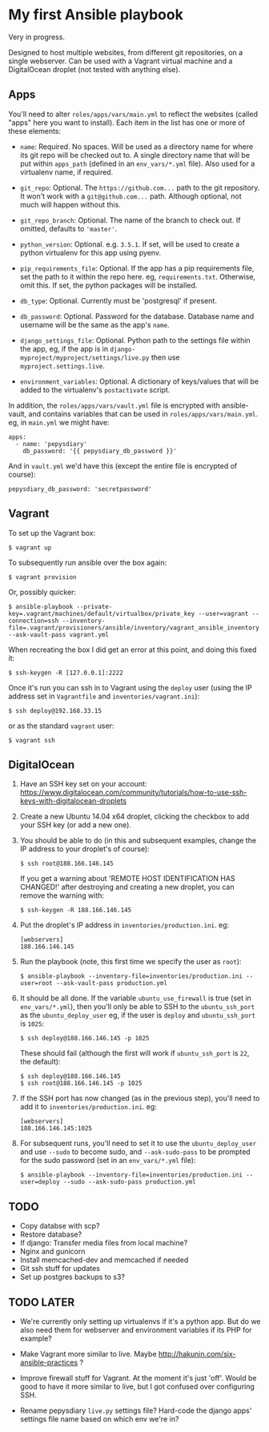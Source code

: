 # My first Ansible playbook

Very in progress.

Designed to host multiple websites, from different git repositories, on a single webserver. Can be used with a Vagrant virtual machine and a DigitalOcean droplet (not tested with anything else).


## Apps

You'll need to alter `roles/apps/vars/main.yml` to reflect the websites (called "apps" here you want to install). Each item in the list has one or more of these elements:

* `name`: Required. No spaces. Will be used as a directory name for where its git repo will be checked out to. A single directory name that will be put within `apps_path` (defined in an `env_vars/*.yml` file). Also used for a virtualenv name, if required.

* `git_repo`: Optional. The `https://github.com...` path to the git repository. It won't work with a `git@github.com...` path. Although optional, not much will happen without this.

* `git_repo_branch`: Optional. The name of the branch to check out. If omitted, defaults to `'master'`.

* `python_version`: Optional. e.g. `3.5.1`. If set, will be used to create a python virtualenv for this app using pyenv.

* `pip_requirements_file`: Optional. If the app has a pip requirements file, set the path to it within the repo here. eg, `requirements.txt`. Otherwise, omit this. If set, the python packages will be installed.

* `db_type`: Optional. Currently must be 'postgresql' if present.

* `db_password`: Optional. Password for the database. Database name and username will be the same as the app's `name`.

* `django_settings_file`: Optional. Python path to the settings file within the app, eg, if the app is in `django-myproject/myproject/settings/live.py` then use `myproject.settings.live`.

* `environment_variables`: Optional. A dictionary of keys/values that will be added to the virtualenv's `postactivate` script.

In addition, the `roles/apps/vars/vault.yml` file is encrypted with ansible-vault, and contains variables that can be used in `roles/apps/vars/main.yml`. eg, in `main.yml` we might have:

    apps:
	  - name: 'pepysdiary'
	    db_password: '{{ pepysdiary_db_password }}'

And in `vault.yml` we'd have this (except the entire file is encrypted of course):

	pepysdiary_db_password: 'secretpassword'


## Vagrant

To set up the Vagrant box:

	$ vagrant up

To subsequently run ansible over the box again:

	$ vagrant provision

Or, possibly quicker:

	$ ansible-playbook --private-key=.vagrant/machines/default/virtualbox/private_key --user=vagrant --connection=ssh --inventory-file=.vagrant/provisioners/ansible/inventory/vagrant_ansible_inventory --ask-vault-pass vagrant.yml

When recreating the box I did get an error at this point, and doing this fixed it:

	$ ssh-keygen -R [127.0.0.1]:2222

Once it's run you can ssh in to Vagrant using the `deploy` user (using the IP address set in `Vagrantfile` and `inventories/vagrant.ini`):

	$ ssh deploy@192.168.33.15

or as the standard `vagrant` user:

	$ vagrant ssh


## DigitalOcean

1. Have an SSH key set on your account: https://www.digitalocean.com/community/tutorials/how-to-use-ssh-keys-with-digitalocean-droplets

2. Create a new Ubuntu 14.04 x64 droplet, clicking the checkbox to add your SSH key (or add a new one).

3. You should be able to do (in this and subsequent examples, change the IP address to your droplet's of course):

	```
	$ ssh root@188.166.146.145
	```

	If you get a warning about 'REMOTE HOST IDENTIFICATION HAS CHANGED!' after destroying and creating a new droplet, you can remove the warning with:

	```
	$ ssh-keygen -R 188.166.146.145
	```

4. Put the droplet's IP address in `inventories/production.ini`. eg:

	```
	[webservers]
	188.166.146.145
	```

5. Run the playbook (note, this first time we specify the user as `root`):

	```
	$ ansible-playbook --inventory-file=inventories/production.ini --user=root --ask-vault-pass production.yml
	```

6. It should be all done. If the variable `ubuntu_use_firewall` is true (set in `env_vars/*.yml`), then you'll only be able to SSH to the `ubuntu_ssh_port` as the `ubuntu_deploy_user` eg, if the user is `deploy` and `ubuntu_ssh_port` is `1025`:

	```
	$ ssh deploy@188.166.146.145 -p 1025
	```

	These should fail (although the first will work if `ubuntu_ssh_port` is `22`, the default):

	```
	$ ssh deploy@188.166.146.145
	$ ssh root@188.166.146.145 -p 1025
	```

7. If the SSH port has now changed (as in the previous step), you'll need to add it to `inventories/production.ini`. eg:

	```
	[webservers]
	188.166.146.145:1025
	```

8. For subsequent runs, you'll need to set it to use the `ubuntu_deploy_user` and use `--sudo` to become sudo, and `--ask-sudo-pass` to be prompted for the sudo password (set in an `env_vars/*.yml` file):

	```
	$ ansible-playbook --inventory-file=inventories/production.ini --user=deploy --sudo --ask-sudo-pass production.yml
	```


## TODO

* Copy databse with scp?
* Restore database?
* If django: Transfer media files from local machine?
* Nginx and gunicorn
* Install memcached-dev and memcached if needed
* Git ssh stuff for updates
* Set up postgres backups to s3?


## TODO LATER

* We're currently only setting up virtualenvs if it's a python app. But do we also need them for webserver and environment variables if its PHP for example?

* Make Vagrant more similar to live. Maybe http://hakunin.com/six-ansible-practices ?

* Improve firewall stuff for Vagrant. At the moment it's just 'off'. Would be good to have it more similar to live, but I got confused over configuring SSH.

* Rename pepysdiary `live.py` settings file? Hard-code the django apps' settings file name based on which env we're in?
